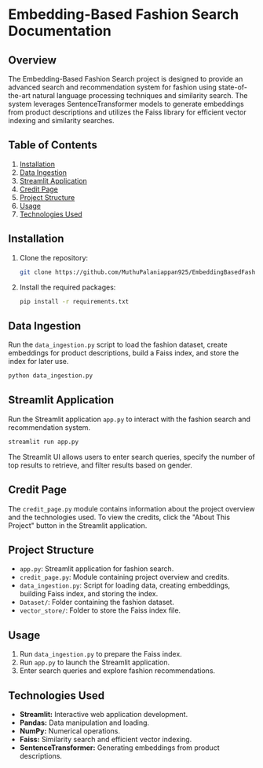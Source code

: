 # Embedding-Based Fashion Search Documentation

## Overview
The Embedding-Based Fashion Search project is designed to provide an advanced search and recommendation system for fashion using state-of-the-art natural language processing techniques and similarity search. The system leverages SentenceTransformer models to generate embeddings from product descriptions and utilizes the Faiss library for efficient vector indexing and similarity searches.

## Table of Contents
1. [Installation](#installation)
2. [Data Ingestion](#data-ingestion)
3. [Streamlit Application](#streamlit-application)
4. [Credit Page](#credit-page)
5. [Project Structure](#project-structure)
6. [Usage](#usage)
7. [Technologies Used](#technologies-used)


## Installation
1. Clone the repository:

    ```bash
    git clone https://github.com/MuthuPalaniappan925/EmbeddingBasedFashionSearch.git
    ```

2. Install the required packages:

    ```bash
    pip install -r requirements.txt
    ```

## Data Ingestion
Run the `data_ingestion.py` script to load the fashion dataset, create embeddings for product descriptions, build a Faiss index, and store the index for later use.

```bash
python data_ingestion.py
```

## Streamlit Application
Run the Streamlit application `app.py` to interact with the fashion search and recommendation system.

```bash
streamlit run app.py
```

The Streamlit UI allows users to enter search queries, specify the number of top results to retrieve, and filter results based on gender.

## Credit Page
The `credit_page.py` module contains information about the project overview and the technologies used. To view the credits, click the "About This Project" button in the Streamlit application.

## Project Structure
- `app.py`: Streamlit application for fashion search.
- `credit_page.py`: Module containing project overview and credits.
- `data_ingestion.py`: Script for loading data, creating embeddings, building Faiss index, and storing the index.
- `Dataset/`: Folder containing the fashion dataset.
- `vector_store/`: Folder to store the Faiss index file.

## Usage
1. Run `data_ingestion.py` to prepare the Faiss index.
2. Run `app.py` to launch the Streamlit application.
3. Enter search queries and explore fashion recommendations.

## Technologies Used
- **Streamlit:** Interactive web application development.
- **Pandas:** Data manipulation and loading.
- **NumPy:** Numerical operations.
- **Faiss:** Similarity search and efficient vector indexing.
- **SentenceTransformer:** Generating embeddings from product descriptions.
